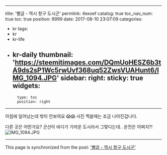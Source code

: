 
---
title: '뻘글 - 역시 항구 도시군'
permlink: 4exoef
catalog: true
toc_nav_num: true
toc: true
position: 9999
date: 2017-08-10 23:07:09
categories:
- kr
tags:
- kr
- kr-life
- kr-daily
thumbnail: 'https://steemitimages.com/DQmUoHESZ6b3tA9ds2sP1Wc5rwUvf368uq52ZwsVUAHunt6/IMG_1094.JPG'
sidebar:
    right:
        sticky: true
widgets:
    -
        type: toc
        position: right
---


아침에 일어났는데 밖이 안보여요 😱😱
사진 찍을때는 조금 나아진겁니다.  

다른 곳은 어떤가요? 
군산이 바다가 가까운 도시라서 그렇다는데..
운전은 어쩌지?!![IMG_1094.JPG](https://steemitimages.com/DQmUoHESZ6b3tA9ds2sP1Wc5rwUvf368uq52ZwsVUAHunt6/IMG_1094.JPG)

- - -

This page is synchronized from the post: ['뻘글 - 역시 항구 도시군'](https://steemit.com/@kingbit/4exoef)
